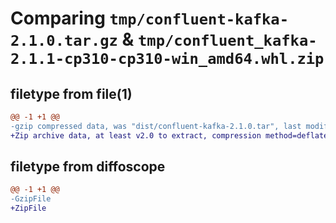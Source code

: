 # Comparing `tmp/confluent-kafka-2.1.0.tar.gz` & `tmp/confluent_kafka-2.1.1-cp310-cp310-win_amd64.whl.zip`

## filetype from file(1)

```diff
@@ -1 +1 @@
-gzip compressed data, was "dist/confluent-kafka-2.1.0.tar", last modified: Thu Apr  6 09:49:45 2023, max compression
+Zip archive data, at least v2.0 to extract, compression method=deflate
```

## filetype from diffoscope

```diff
@@ -1 +1 @@
-GzipFile
+ZipFile
```

